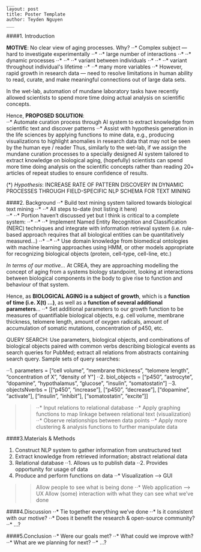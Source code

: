 

```
___
layout: post
title: Poster Template
author: Teyden Nguyen
___
```


####1. Introduction 

**MOTIVE**:  No clear view of aging processes. Why?
⋅⋅* Complex subject — hard to investigate experimentally 
⋅⋅* ⋅⋅* large number of interactions
⋅⋅* ⋅⋅* dynamic processes
⋅⋅* ⋅⋅* ⋅⋅* variant between individuals
⋅⋅* ⋅⋅* ⋅⋅* variant throughout individual's lifetime
⋅⋅* ⋅⋅* many more variables
⋅⋅* However, rapid growth in research data — need to resolve limitations in human ability to read, curate, and make meaningful connections out of large data sets. 

In the wet-lab, automation of mundane laboratory tasks have recently allowed scientists to spend more time doing actual analysis on scientific concepts. 

Hence, **PROPOSED SOLUTION**:  
⋅⋅* Automate curation process through AI system to extract knowledge from scientific text and discover patterns
⋅⋅* Assist with hypothesis generation in the life sciences by applying functions to mine data, e.g., producing visualizations to highlight anomalies in research data that may not be seen by the human eye / reader 
Thus, similarly to the wet-lab, if we assign the mundane curation processes to a specially designed AI system tailored to extract knowledge on biological aging, (hopefully) scientists can spend more time doing analysis on the scientific concepts rather than reading 20+ articles of repeat studies to ensure confidence of results. 


(*) *Hypothesis*: INCREASE RATE OF PATTERN DISCOVERY IN DYNAMIC PROCESSES THROUGH FIELD-SPECIFIC NLP SCHEMA FOR TEXT MINING

####2. Background
⋅⋅* Build text mining system tailored towards biological text mining 
⋅⋅* ⋅⋅* All steps to-date (not listing it here)  
⋅⋅* ⋅⋅* Portion haven’t discussed yet but I think is critical to a  complete system:
⋅⋅* ⋅⋅* ⋅⋅* Implement Named Entity Recognition and Classification (NERC) techniques and integrate with information retrieval system (i.e. rule-based approach requires that all biological entities can be quantitatively measured...)
⋅⋅* ⋅⋅* ⋅⋅* Use domain knowledge from biomedical ontologies with machine learning approaches using HMM, or other models appropriate for recognizing biological objects (protein, cell-type, cell-line, etc.)

*In terms of our motive…*
At CREA, they are approaching modelling the concept of aging from a systems biology standpoint, looking at interactions between biological components in the body to give rise to function and behaviour of that system.

Hence, as **BIOLOGICAL AGING is a subject of growth**, which is a **function of time (i.e. X(t) …)**, as well as a **function of several additional parameters**… 
⋅⋅* Set additional parameters to our growth function to be measures of quantifiable biological objects, e.g. cell volume, membrane thickness, telomere length, amount of oxygen radicals, amount of accumulation of somatic mutations, concentration of p450, etc. 

QUERY SEARCH: Use parameters, biological objects, and combinations of biological objects paired with common verbs describing biological events as search queries for PubMed; extract all relations from abstracts containing search query. Sample sets of query searches:

⋅⋅1. parameters = [“cell volume”, “membrane thickness”, “telomere length”, “concentration of X”, “density of Y"]
⋅⋅2. biol_objects = [“p450”, “astrocyte”, “dopamine”, “hypothalamus”, “glucose”, “insulin”, “somatostatin”]
⋅⋅3. objectsNverbs = [[“p450”, “increase”], [“p450”, “decrease”], [“dopamine”, “activate”], [“insulin”, “inhibit”], [“somatostatin”, “excite”]]

>> ⋅⋅* Input relations to relational database 
>> ⋅⋅* Apply graphing functions to map linkage between relational text (visualization)
>> ⋅⋅* Observe relationships between data points
>> ⋅⋅* Apply more clustering & analysis functions to further manipulate data


####3.Materials & Methods
1. Construct NLP system to gather information from unstructured text
2. Extract knowledge from retrieved information; abstract relational data
3. Relational database
⋅⋅1. Allows us to publish data
⋅⋅2. Provides opportunity for usage of data 
4. Produce and perform functions on data
⋅⋅* Visualization —> GUI
>> Allow people to see what is being done
⋅⋅* Web application —> UX
>> Allow (some) interaction with what they can see what we’ve done


####4.Discussion
⋅⋅* Tie together everything we’ve done
⋅⋅* Is it consistent with our motive? 
⋅⋅* Does it benefit the research & open-source community? 
⋅⋅* ...?


####5.Conclusion
⋅⋅* Were our goals met? 
⋅⋅* What could we improve with? 
⋅⋅* What are we planning for next?
⋅⋅* ...?

